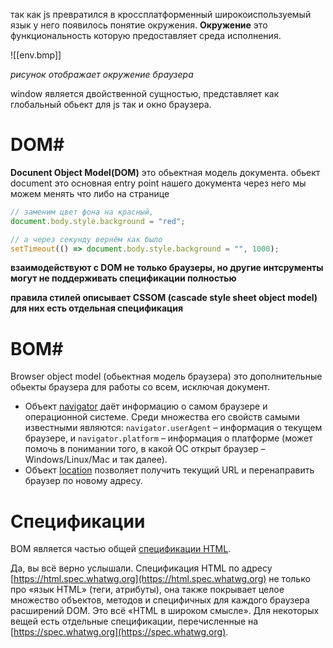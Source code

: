 так как js превратился в кроссплатформенный широкоиспользуемый язык у него появилось понятие окружения.
**Окружение** это функциональность которую предоставляет среда исполнения.

![[env.bmp]]

*рисунок отображает окружение браузера*

window является двойственной сущностью, представляет как глобальный обьект для js так и окно браузера.

# DOM#

**Docunent Object Model(DOM)** это обьектная модель документа.
обьект document это основная entry point нашего документа
через него мы можем менять что либо на странице 
```javascript
// заменим цвет фона на красный,
document.body.style.background = "red";

// а через секунду вернём как было
setTimeout(() => document.body.style.background = "", 1000);
```

**взаимодействуют с DOM не только браузеры, но другие интсрументы могут не поддерживать спецификации полностью**

**правила стилей описывает CSSOM (cascade style sheet object model) для них есть отдельная спецификация**

# BOM#

Browser object model (обьектная модель браузера) это дополнительные обьекты браузера для работы со всем, исключая документ.

-   Объект [navigator](https://developer.mozilla.org/ru/docs/Web/API/Window/navigator) даёт информацию о самом браузере и операционной системе. Среди множества его свойств самыми известными являются: `navigator.userAgent` – информация о текущем браузере, и `navigator.platform` – информация о платформе (может помочь в понимании того, в какой ОС открыт браузер – Windows/Linux/Mac и так далее).
-   Объект [location](https://developer.mozilla.org/ru/docs/Web/API/Window/location) позволяет получить текущий URL и перенаправить браузер по новому адресу.

# Спецификации

BOM является частью общей [спецификации HTML](https://html.spec.whatwg.org).

Да, вы всё верно услышали. Спецификация HTML по адресу [https://html.spec.whatwg.org](https://html.spec.whatwg.org) не только про «язык HTML» (теги, атрибуты), она также покрывает целое множество объектов, методов и специфичных для каждого браузера расширений DOM. Это всё «HTML в широком смысле». Для некоторых вещей есть отдельные спецификации, перечисленные на [https://spec.whatwg.org](https://spec.whatwg.org).